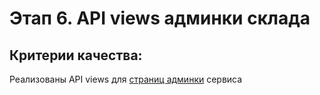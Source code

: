# Этап 6. API views админки склада

## Критерии качества:

Реализованы API views для [страниц админки](screens.md) сервиса
